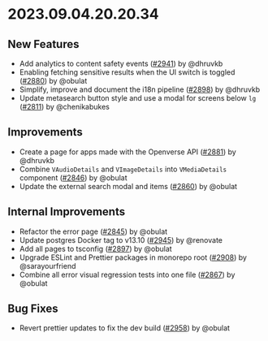 # 2023.09.04.20.20.34

## New Features

- Add analytics to content safety events
  ([#2941](https://github.com/WordPress/openverse/pull/2941)) by @dhruvkb
- Enabling fetching sensitive results when the UI switch is toggled
  ([#2880](https://github.com/WordPress/openverse/pull/2880)) by @obulat
- Simplify, improve and document the i18n pipeline
  ([#2898](https://github.com/WordPress/openverse/pull/2898)) by @dhruvkb
- Update metasearch button style and use a modal for screens below `lg`
  ([#2811](https://github.com/WordPress/openverse/pull/2811)) by @chenikabukes

## Improvements

- Create a page for apps made with the Openverse API
  ([#2881](https://github.com/WordPress/openverse/pull/2881)) by @dhruvkb
- Combine `VAudioDetails` and `VImageDetails` into `VMediaDetails` component
  ([#2846](https://github.com/WordPress/openverse/pull/2846)) by @obulat
- Update the external search modal and items
  ([#2860](https://github.com/WordPress/openverse/pull/2860)) by @obulat

## Internal Improvements

- Refactor the error page
  ([#2845](https://github.com/WordPress/openverse/pull/2845)) by @obulat
- Update postgres Docker tag to v13.10
  ([#2945](https://github.com/WordPress/openverse/pull/2945)) by @renovate
- Add all pages to tsconfig
  ([#2897](https://github.com/WordPress/openverse/pull/2897)) by @obulat
- Upgrade ESLint and Prettier packages in monorepo root
  ([#2908](https://github.com/WordPress/openverse/pull/2908)) by @sarayourfriend
- Combine all error visual regression tests into one file
  ([#2867](https://github.com/WordPress/openverse/pull/2867)) by @obulat

## Bug Fixes

- Revert prettier updates to fix the dev build
  ([#2958](https://github.com/WordPress/openverse/pull/2958)) by @obulat
